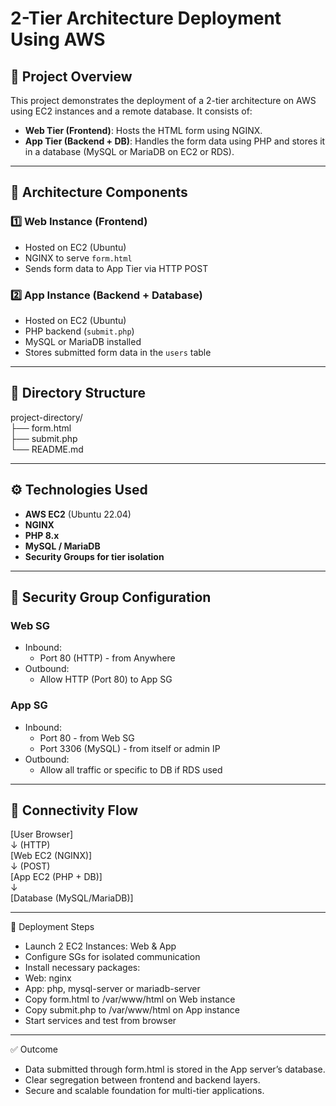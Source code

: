 # 2-Tier Architecture Deployment Using AWS

## 📌 Project Overview

This project demonstrates the deployment of a 2-tier architecture on AWS using EC2 instances and a remote database. It consists of:

- **Web Tier (Frontend)**: Hosts the HTML form using NGINX.
- **App Tier (Backend + DB)**: Handles the form data using PHP and stores it in a database (MySQL or MariaDB on EC2 or RDS).

---

## 📂 Architecture Components

### 1️⃣ Web Instance (Frontend)
- Hosted on EC2 (Ubuntu)
- NGINX to serve `form.html`
- Sends form data to App Tier via HTTP POST

### 2️⃣ App Instance (Backend + Database)
- Hosted on EC2 (Ubuntu)
- PHP backend (`submit.php`)
- MySQL or MariaDB installed
- Stores submitted form data in the `users` table

---

## 📁 Directory Structure
         
project-directory/  
├── form.html   
├── submit.php   
└── README.md   


---

## ⚙️ Technologies Used

- **AWS EC2** (Ubuntu 22.04)
- **NGINX**
- **PHP 8.x**
- **MySQL / MariaDB**
- **Security Groups for tier isolation**

---

## 🔐 Security Group Configuration

### Web SG
- Inbound:
  - Port 80 (HTTP) - from Anywhere
- Outbound:
  - Allow HTTP (Port 80) to App SG

### App SG
- Inbound:
  - Port 80 - from Web SG
  - Port 3306 (MySQL) - from itself or admin IP
- Outbound:
  - Allow all traffic or specific to DB if RDS used

---

## 🧩 Connectivity Flow

[User Browser]      
↓ (HTTP)                  
[Web EC2 (NGINX)]                  
↓ (POST)                          
[App EC2 (PHP + DB)]                   
↓                                   
[Database (MySQL/MariaDB)]                    

---
                 
🚀 Deployment Steps

- Launch 2 EC2 Instances: Web & App
- Configure SGs for isolated communication
- Install necessary packages:
- Web: nginx
- App: php, mysql-server or mariadb-server
- Copy form.html to /var/www/html on Web instance
- Copy submit.php to /var/www/html on App instance
- Start services and test from browser

---

✅ Outcome

- Data submitted through form.html is stored in the App server’s database.
- Clear segregation between frontend and backend layers.
- Secure and scalable foundation for multi-tier applications.
